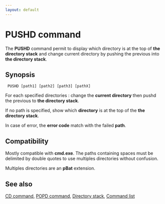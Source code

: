 ```yaml
---
layout: default
---
```

# PUSHD command

The **PUSHD** command permit to display which directory is at the top of **the 
directory stack** and change current directory by pushing the previous into 
**the directory stack**.

## Synopsis

     PUSHD [path1] [path2] [path3] [pathX]  

For each specified directories : change the **current directory** then pushd 
the previous to **the directory stack**.

If no path is specified, show which **directory** is at the top of the **the 
directory stack**.

In case of error, the **error code** match with the failed **path**.

## Compatibility

Mostly compatible with **cmd.exe**. The paths containing spaces must be 
delimited by double quotes to use multiples directories without confusion.

Multiples directories are an **pBat** extension.

## See also

[CD command](cd), [POPD command](popd), [Directory stack](spec/dirstack), 
[Command list](commands) 

